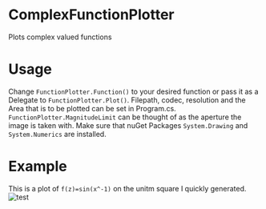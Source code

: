 # ComplexFunctionPlotter
Plots complex valued functions

# Usage
Change ``FunctionPlotter.Function()`` to your desired function or pass it as a Delegate to ``FunctionPlotter.Plot()``. Filepath,  codec, resolution and the Area that is to be plotted can be set in Program.cs. ``FunctionPlotter.MagnitudeLimit`` can be thought of as the aperture the image is taken with. Make sure that nuGet Packages ``System.Drawing`` and ``System.Numerics`` are installed.


# Example
This is a plot of ``f(z)=sin(x^-1)`` on the unitm square I quickly generated.
![test](https://user-images.githubusercontent.com/35309553/132891127-46c003ad-2542-4b40-ae3d-db50b287f498.png)
